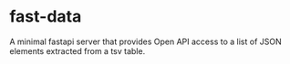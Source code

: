# fast-data
A minimal fastapi server that provides Open API access to a list of JSON elements extracted from a tsv table.
